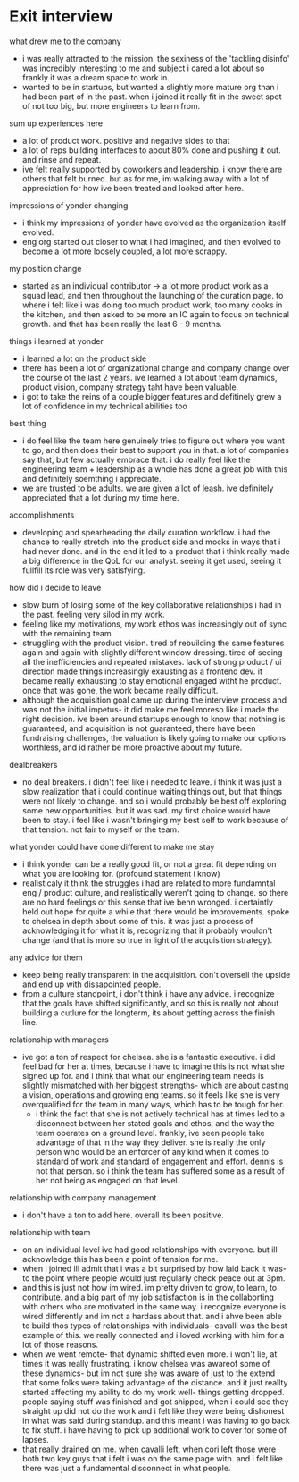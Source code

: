 # Exit interview

what drew me to the company
- i was really attracted to the mission. the sexiness of the 'tackling disinfo' was incredibly interesting to me and subject i cared a lot about so frankly it was a dream space to work in.
- wanted to be in startups, but wanted a slightly more mature org than i had been part of in the past. when i joined it really fit in the sweet spot of not too big, but more engineers to learn from.

sum up experiences here
- a lot of product work. positive and negative sides to that
- a lot of reps building interfaces to about 80% done and pushing it out. and rinse and repeat.
- ive felt really supported by coworkers and leadership. i know there are others that felt burned. but as for me, im walking away with a lot of appreciation for how ive been treated and looked after here.

impressions of yonder changing
- i think my impressions of yonder have evolved as the organization itself evolved. 
- eng org started out closer to what i had imagined, and then evolved to become a lot more loosely coupled, a lot more scrappy.

my position change
- started as an individual contributor -> a lot more product work as a squad lead, and then throughout the launching of the curation page. to where i felt like i was doing too much product work, too many cooks in the kitchen, and then asked to be more an IC again to focus on technical growth. and that has been really the last 6 - 9 months.

things i learned at yonder
- i learned a lot on the product side
- there has been a lot of organizational change and company change over the course of the last 2 years. ive learned a lot about team dynamics, product vision, company strategy taht have been valuable. 
- i got to take the reins of a couple bigger features and defitinely grew a lot of confidence in my technical abilities too

best thing
- i do feel like the team here genuinely tries to figure out where you want to go, and then does their best to support you in that. a lot of companies say that, but few actually embrace that. i do really feel like the engineering team + leadership as a whole has done a great job with this and definitely soemthing i appreciate.
- we are trusted to be adults. we are given a lot of leash. ive definitely appreciated that a lot during my time here.

accomplishments
- developing and spearheading the daily curation workflow. i had the chance to really stretch into the product side and mocks in ways that i had never done. and in the end it led to a product that i think really made a big difference in the QoL for our analyst. seeing it get used, seeing it fullfill its role was very satisfying.

how did i decide to leave
- slow burn of losing some of the key collaborative relationships i had in the past. feeling very silod in my work.
- feeling like my motivations, my work ethos was increasingly out of sync with the remaining team
- struggling with the product vision. tired of rebuilding the same features again and again with slightly different window dressing. tired of seeing all the inefficiencies and repeated mistakes. lack of strong product / ui direction made things increasingly exausting as a frontend dev. it became really exhausting to stay emotional engaged witht he product. once that was gone, the work became really difficult.
- although the acquisition goal came up during the interview process and was not the initial impetus- it did make me feel moreso like i made the right decision. ive been around startups enough to know that nothing is guaranteed, and acquisition is not guaranteed, there have been fundraising challenges, the valuation is likely going to make our options worthless, and id rather be more proactive about my future. 

dealbreakers
- no deal breakers. i didn't feel like i needed to leave. i think it was just a slow realization that i could continue waiting things out, but that things were not likely to change. and so i would probably be best off exploring some new opportunities. but it was sad. my first choice would have been to stay. i feel like i wasn't bringing my best self to work because of that tension. not fair to myself or the team.

what yonder could have done different to make me stay
- i think yonder can be a really good fit, or not a great fit depending on what you are looking for. (profound statement i know)
- realisticaly it think the struggles i had are related to more fundamntal eng / product culture, and realistically weren't going to change. so there are no hard feelings or this sense that ive benn wronged. i certaintly held out hope for quite a while that there would be improvements. spoke to chelsea in depth about some of this. it was just a process of acknowledging it for what it is, recognizing that it probably wouldn't change (and that is more so true in light of the acquisition strategy).

any advice for them
- keep being really transparent in the acquisition. don't oversell the upside and end up with dissapointed people.
- from a culture standpoint, i don't think i have any advice. i recognize that the goals have shifted significantly, and so this is really not about building a cutlure for the longterm, its about getting across the finish line.

relationship with managers
- ive got a ton of respect for chelsea. she is a fantastic executive. i did feel bad for her at times, because i have to imagine this is not what she signed up for. and i think that what our engineering team needs is slightly mismatched with her biggest strengths- which are about casting a vision, operations and growing eng teams. so it feels like she is very overqualified for the team in many ways, which has to be tough for her. 
	- i think the fact that she is not actively technical has at times led to a disconnect between her stated goals and ethos, and the way the team operates on a ground level. frankly, ive seen people take advantage of that in the way they deliver. she is really the only person who would be an enforcer of any kind when it comes to standard of work and standard of engagement and effort. dennis is not that person. so i think the team has suffered some as a result of her not being as engaged on that level.

relationship with company management
- i don't have a ton to add here. overall its been positive. 

relationship with team
- on an individual level ive had good relationships with everyone. but ill acknowledge this has been a point of tension for me.
- when i joined ill admit that i was a bit surprised by how laid back it was- to the point where people would just regularly check peace out at 3pm.
- and this is just not how im wired. im pretty driven to grow, to learn, to contribute. and a big part of my job satisfaction is in the collaborting with others who are motivated in the same way. i recognize everyone is wired differently and im not a hardass about that. and i ahve been able to build thos types of relationships with individuals- cavalli was the best example of this. we really connected and i loved working with him for a lot of those reasons.
- when we went remote- that dynamic shifted even more. i won't lie, at times it was really frustrating. i know chelsea was awareof some of these dynamics- but im not sure she was aware of just to the extend that some folks were taking advantage of the distance. and it just reallty started affecting my ability to do my work well- things getting dropped. people saying stuff was finished and got shipped, when i could see they straight up did not do the work and i felt like they were being dishonest in what was said during standup. and this meant i was having to go back to fix stuff. i have having to pick up additional work to cover for some of lapses. 
- that really drained on me. when cavalli left, when cori left those were both two key guys that i felt i was on the same page with. and i felt like there was just a fundamental disconnect in what people.

